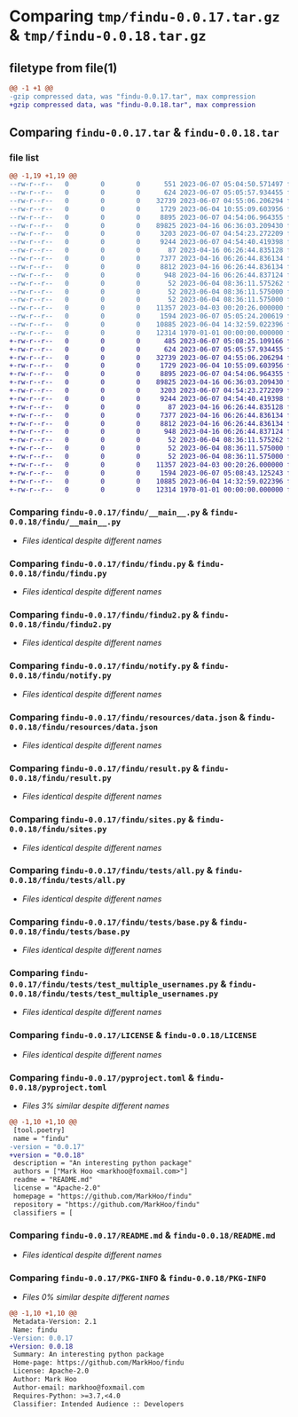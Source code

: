 # Comparing `tmp/findu-0.0.17.tar.gz` & `tmp/findu-0.0.18.tar.gz`

## filetype from file(1)

```diff
@@ -1 +1 @@
-gzip compressed data, was "findu-0.0.17.tar", max compression
+gzip compressed data, was "findu-0.0.18.tar", max compression
```

## Comparing `findu-0.0.17.tar` & `findu-0.0.18.tar`

### file list

```diff
@@ -1,19 +1,19 @@
--rw-r--r--   0        0        0      551 2023-06-07 05:04:50.571497 findu-0.0.17/findu/__init__.py
--rw-r--r--   0        0        0      624 2023-06-07 05:05:57.934455 findu-0.0.17/findu/__main__.py
--rw-r--r--   0        0        0    32739 2023-06-07 04:55:06.206294 findu-0.0.17/findu/findu.py
--rw-r--r--   0        0        0     1729 2023-06-04 10:55:09.603956 findu-0.0.17/findu/findu2.py
--rw-r--r--   0        0        0     8895 2023-06-07 04:54:06.964355 findu-0.0.17/findu/notify.py
--rw-r--r--   0        0        0    89825 2023-04-16 06:36:03.209430 findu-0.0.17/findu/resources/data.json
--rw-r--r--   0        0        0     3203 2023-06-07 04:54:23.272209 findu-0.0.17/findu/result.py
--rw-r--r--   0        0        0     9244 2023-06-07 04:54:40.419398 findu-0.0.17/findu/sites.py
--rw-r--r--   0        0        0       87 2023-04-16 06:26:44.835128 findu-0.0.17/findu/tests/__init__.py
--rw-r--r--   0        0        0     7377 2023-04-16 06:26:44.836134 findu-0.0.17/findu/tests/all.py
--rw-r--r--   0        0        0     8812 2023-04-16 06:26:44.836134 findu-0.0.17/findu/tests/base.py
--rw-r--r--   0        0        0      948 2023-04-16 06:26:44.837124 findu-0.0.17/findu/tests/test_multiple_usernames.py
--rw-r--r--   0        0        0       52 2023-06-04 08:36:11.575262 findu-0.0.17/findu/translations/en_US/LC_MESSAGES/messages.po
--rw-r--r--   0        0        0       52 2023-06-04 08:36:11.575000 findu-0.0.17/findu/translations/fr_FR/LC_MESSAGES/messages.po
--rw-r--r--   0        0        0       52 2023-06-04 08:36:11.575000 findu-0.0.17/findu/translations/zh_CN/LC_MESSAGES/messages.po
--rw-r--r--   0        0        0    11357 2023-04-03 00:20:26.000000 findu-0.0.17/LICENSE
--rw-r--r--   0        0        0     1594 2023-06-07 05:05:24.200619 findu-0.0.17/pyproject.toml
--rw-r--r--   0        0        0    10885 2023-06-04 14:32:59.022396 findu-0.0.17/README.md
--rw-r--r--   0        0        0    12314 1970-01-01 00:00:00.000000 findu-0.0.17/PKG-INFO
+-rw-r--r--   0        0        0      485 2023-06-07 05:08:25.109166 findu-0.0.18/findu/__init__.py
+-rw-r--r--   0        0        0      624 2023-06-07 05:05:57.934455 findu-0.0.18/findu/__main__.py
+-rw-r--r--   0        0        0    32739 2023-06-07 04:55:06.206294 findu-0.0.18/findu/findu.py
+-rw-r--r--   0        0        0     1729 2023-06-04 10:55:09.603956 findu-0.0.18/findu/findu2.py
+-rw-r--r--   0        0        0     8895 2023-06-07 04:54:06.964355 findu-0.0.18/findu/notify.py
+-rw-r--r--   0        0        0    89825 2023-04-16 06:36:03.209430 findu-0.0.18/findu/resources/data.json
+-rw-r--r--   0        0        0     3203 2023-06-07 04:54:23.272209 findu-0.0.18/findu/result.py
+-rw-r--r--   0        0        0     9244 2023-06-07 04:54:40.419398 findu-0.0.18/findu/sites.py
+-rw-r--r--   0        0        0       87 2023-04-16 06:26:44.835128 findu-0.0.18/findu/tests/__init__.py
+-rw-r--r--   0        0        0     7377 2023-04-16 06:26:44.836134 findu-0.0.18/findu/tests/all.py
+-rw-r--r--   0        0        0     8812 2023-04-16 06:26:44.836134 findu-0.0.18/findu/tests/base.py
+-rw-r--r--   0        0        0      948 2023-04-16 06:26:44.837124 findu-0.0.18/findu/tests/test_multiple_usernames.py
+-rw-r--r--   0        0        0       52 2023-06-04 08:36:11.575262 findu-0.0.18/findu/translations/en_US/LC_MESSAGES/messages.po
+-rw-r--r--   0        0        0       52 2023-06-04 08:36:11.575000 findu-0.0.18/findu/translations/fr_FR/LC_MESSAGES/messages.po
+-rw-r--r--   0        0        0       52 2023-06-04 08:36:11.575000 findu-0.0.18/findu/translations/zh_CN/LC_MESSAGES/messages.po
+-rw-r--r--   0        0        0    11357 2023-04-03 00:20:26.000000 findu-0.0.18/LICENSE
+-rw-r--r--   0        0        0     1594 2023-06-07 05:08:43.125243 findu-0.0.18/pyproject.toml
+-rw-r--r--   0        0        0    10885 2023-06-04 14:32:59.022396 findu-0.0.18/README.md
+-rw-r--r--   0        0        0    12314 1970-01-01 00:00:00.000000 findu-0.0.18/PKG-INFO
```

### Comparing `findu-0.0.17/findu/__main__.py` & `findu-0.0.18/findu/__main__.py`

 * *Files identical despite different names*

### Comparing `findu-0.0.17/findu/findu.py` & `findu-0.0.18/findu/findu.py`

 * *Files identical despite different names*

### Comparing `findu-0.0.17/findu/findu2.py` & `findu-0.0.18/findu/findu2.py`

 * *Files identical despite different names*

### Comparing `findu-0.0.17/findu/notify.py` & `findu-0.0.18/findu/notify.py`

 * *Files identical despite different names*

### Comparing `findu-0.0.17/findu/resources/data.json` & `findu-0.0.18/findu/resources/data.json`

 * *Files identical despite different names*

### Comparing `findu-0.0.17/findu/result.py` & `findu-0.0.18/findu/result.py`

 * *Files identical despite different names*

### Comparing `findu-0.0.17/findu/sites.py` & `findu-0.0.18/findu/sites.py`

 * *Files identical despite different names*

### Comparing `findu-0.0.17/findu/tests/all.py` & `findu-0.0.18/findu/tests/all.py`

 * *Files identical despite different names*

### Comparing `findu-0.0.17/findu/tests/base.py` & `findu-0.0.18/findu/tests/base.py`

 * *Files identical despite different names*

### Comparing `findu-0.0.17/findu/tests/test_multiple_usernames.py` & `findu-0.0.18/findu/tests/test_multiple_usernames.py`

 * *Files identical despite different names*

### Comparing `findu-0.0.17/LICENSE` & `findu-0.0.18/LICENSE`

 * *Files identical despite different names*

### Comparing `findu-0.0.17/pyproject.toml` & `findu-0.0.18/pyproject.toml`

 * *Files 3% similar despite different names*

```diff
@@ -1,10 +1,10 @@
 [tool.poetry]
 name = "findu"
-version = "0.0.17"
+version = "0.0.18"
 description = "An interesting python package"
 authors = ["Mark Hoo <markhoo@foxmail.com>"]
 readme = "README.md"
 license = "Apache-2.0"
 homepage = "https://github.com/MarkHoo/findu"
 repository = "https://github.com/MarkHoo/findu"
 classifiers = [
```

### Comparing `findu-0.0.17/README.md` & `findu-0.0.18/README.md`

 * *Files identical despite different names*

### Comparing `findu-0.0.17/PKG-INFO` & `findu-0.0.18/PKG-INFO`

 * *Files 0% similar despite different names*

```diff
@@ -1,10 +1,10 @@
 Metadata-Version: 2.1
 Name: findu
-Version: 0.0.17
+Version: 0.0.18
 Summary: An interesting python package
 Home-page: https://github.com/MarkHoo/findu
 License: Apache-2.0
 Author: Mark Hoo
 Author-email: markhoo@foxmail.com
 Requires-Python: >=3.7,<4.0
 Classifier: Intended Audience :: Developers
```

